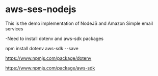 # aws-ses-nodejs
This is the demo implementation of NodeJS and Amazon Simple email services

-Need to install dotenv and aws-sdk packages 

npm install dotenv aws-sdk --save

https://www.npmjs.com/package/dotenv 

https://www.npmjs.com/package/aws-sdk
